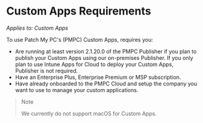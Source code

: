 # Custom Apps Requirements

_Applies to: Custom Apps_

To use Patch My PC's (PMPC) Custom Apps, requires you:

* Are running at least version 2.1.20.0 of the PMPC Publisher if you plan to publish your Custom Apps using our on-premises Publisher. If you only plan to use Intune Apps for Cloud to deploy your Custom Apps, Publisher is not required.
* Have an Enterprise Plus, Enterprise Premium or MSP subscription.
* Have already onboarded to the PMPC Cloud and setup the company you want to use to manage your custom applications.

> Note
>
> We currently do not support macOS for Custom Apps.